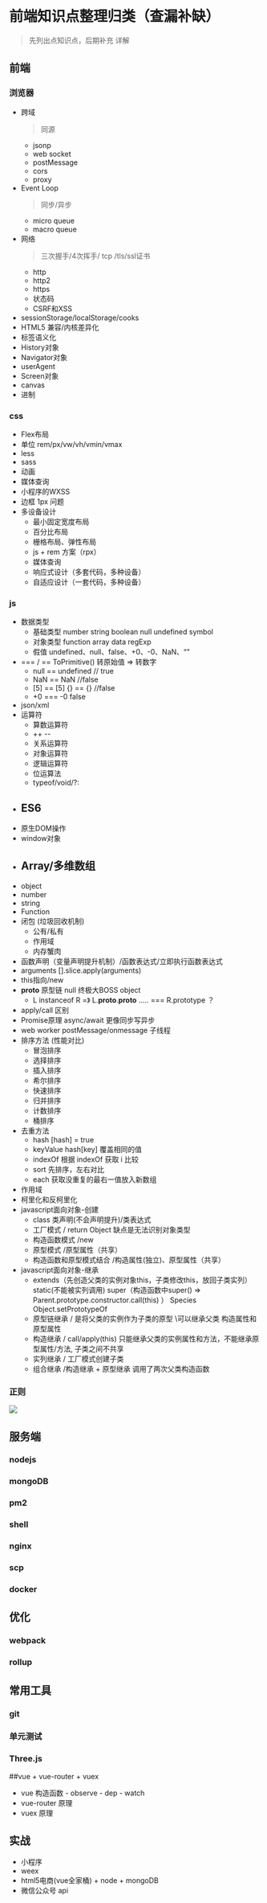 # 前端知识点整理归类（查漏补缺）
> 先列出点知识点，后期补充 详解

## 前端
>
### 浏览器
>

* 跨域
    > 同源
    - jsonp
    - web socket
    - postMessage
    - cors
    - proxy
* Event Loop
    > 同步/异步
    - micro queue
    - macro queue
* 网络
    > 三次握手/4次挥手/ tcp /tls/ssl证书
    - http
    - http2
    - https
    - 状态码
    - CSRF和XSS
* sessionStorage/localStorage/cooks
* HTML5 兼容/内核差异化
* 标签语义化
* History对象
* Navigator对象
* userAgent
* Screen对象
* canvas
* 进制

### css
>

- Flex布局
- 单位 rem/px/vw/vh/vmin/vmax
- less
- sass
- 动画
- 媒体查询
- 小程序的WXSS
- 边框 1px 问题
- 多设备设计
    - 最小固定宽度布局
    - 百分比布局
    - 栅格布局、弹性布局
    - js + rem 方案（rpx）
    - 媒体查询
    - 响应式设计（多套代码，多种设备）
    - 自适应设计（一套代码，多种设备）
### js
>

- 数据类型
    - 基础类型 number string boolean null undefined symbol
    - 对象类型 function array  data  regExp
    - 假值 undefined、null、false、+0、-0、NaN、“”
-  === / ==  ToPrimitive() 转原始值 => 转数字
    -   null == undefined  // true
    -   NaN == NaN  //false
    -  [5] == [5]   {} == {}  //false
    -  +0 === -0  false
- json/xml
- 运算符
    - 算数运算符
    - ++  --
    - 关系运算符
    - 对象运算符
    - 逻辑运算符
    - 位运算法
    - typeof/void/?:
- ES6
    -
- 原生DOM操作
- window对象
- Array/多维数组
    -
- object
- number
- string
- Function
- 闭包 (垃圾回收机制)
    - 公有/私有
    - 作用域
    - 内存蟹肉
- 函数声明（变量声明提升机制）/函数表达式/立即执行函数表达式
- arguments  [].slice.apply(arguments)
- this指向/new
- __proto__ 原型链 null 终极大BOSS  object
    - L instanceof R  =》  L.__proto__.__proto__ ..... === R.prototype ？
- apply/call 区别
- Promise原理  async/await 更像同步写异步
- web worker   postMessage/onmessage  子线程
- 排序方法 (性能对比)
    - 冒泡排序
    - 选择排序
    - 插入排序
    - 希尔排序
    - 快速排序
    - 归并排序
    - 计数排序
    - 桶排序
- 去重方法
    - hash  [hash] = true
    - keyValue  hash[key] 覆盖相同的值
    - indexOf 根据 indexOf 获取 i 比较
    - sort 先排序，左右对比
    - each 获取没重复的最右一值放入新数组
- 作用域
- 柯里化和反柯里化
- javascript面向对象-创建
    - class  类声明(不会声明提升)/类表达式
    - 工厂模式  / return Object   缺点是无法识别对象类型
    - 构造函数模式  /new
    - 原型模式  /原型属性（共享）
    - 构造函数和原型模式结合  /构造属性(独立)、原型属性（共享）
- javascript面向对象-继承
    - extends（先创造父类的实例对象this，子类修改this，放回子类实列）  static(不能被实列调用)  super（构造函数中super() => Parent.prototype.constructor.call(this) ）  Species  Object.setPrototypeOf
    - 原型链继承  / 是将父类的实例作为子类的原型  \可以继承父类 构造属性和原型属性
    - 构造继承  / call/apply(this)  只能继承父类的实例属性和方法，不能继承原型属性/方法, 子类之间不共享
    - 实列继承 / 工厂模式创建子类
    - 组合继承   /构造继承 + 原型继承  调用了两次父类构造函数

### 正则
![](http://images.cnitblog.com/blog/608782/201409/031430427829068.gif)

## 服务端
### nodejs
### mongoDB
### pm2
### shell
### nginx
### scp
### docker


## 优化
### webpack
### rollup

## 常用工具
### git
### 单元测试
### Three.js

##vue + vue-router + vuex
- vue 构造函数 - observe - dep - watch
- vue-router 原理
- vuex 原理

## 实战
- 小程序
- weex
- html5电商(vue全家桶) + node +  mongoDB
- 微信公众号 api
